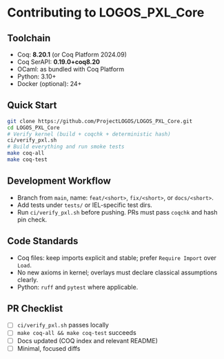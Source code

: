 # Contributing to LOGOS_PXL_Core

## Toolchain
- Coq: **8.20.1** (or Coq Platform 2024.09)
- Coq SerAPI: **0.19.0+coq8.20**
- OCaml: as bundled with Coq Platform
- Python: 3.10+
- Docker (optional): 24+

## Quick Start
```bash
git clone https://github.com/ProjectLOGOS/LOGOS_PXL_Core.git
cd LOGOS_PXL_Core
# Verify kernel (build + coqchk + deterministic hash)
ci/verify_pxl.sh
# Build everything and run smoke tests
make coq-all
make coq-test
```

## Development Workflow

* Branch from `main`, name: `feat/<short>`, `fix/<short>`, or `docs/<short>`.
* Add tests under `tests/` or IEL-specific test dirs.
* Run `ci/verify_pxl.sh` before pushing. PRs must pass `coqchk` and hash pin check.

## Code Standards

* Coq files: keep imports explicit and stable; prefer `Require Import` over `Load`.
* No new axioms in kernel; overlays must declare classical assumptions clearly.
* Python: `ruff` and `pytest` where applicable.

## PR Checklist

* [ ] `ci/verify_pxl.sh` passes locally
* [ ] `make coq-all && make coq-test` succeeds
* [ ] Docs updated (COQ index and relevant README)
* [ ] Minimal, focused diffs